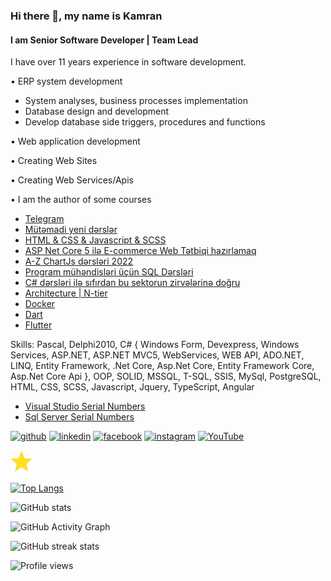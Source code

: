 ### Hi there 👋, my name is Kamran
#### I am Senior Software Developer | Team Lead
I have over 11 years experience in software development.

• ERP system development
- System analyses, business processes implementation
- Database design and development
- Develop database side triggers, procedures and functions

• Web application development

• Creating Web Sites

• Creating Web Services/Apis

• I am the author of some courses
   - [Telegram](https://t.me/+vlrHbKaWUxtlMTk6)
   - [Mütəmadi yeni dərslər](https://www.youtube.com/@kamranaeff)
   - [HTML & CSS & Javascript & SCSS](https://www.youtube.com/watch?v=vXl8K_fStkc&list=PLJY1H1Yd3f6BVtn99wUZ4_QKdn652fwTU)
   - [ASP Net Core 5 ilə E-commerce Web Tətbiqi hazırlamaq](https://www.udemy.com/course/asp-net-core-5-ile-commerce/?referralCode=DB1B465B2F8F2CFCE7B2)
   - [A-Z ChartJs dərsləri 2022](https://www.udemy.com/course/a-to-z-chartjs/?referralCode=C0D222E87F0CB2CE88BE)
   - [Program mühəndisləri üçün SQL Dərsləri](https://www.youtube.com/playlist?list=PLJY1H1Yd3f6AnmgP55oFNEuzI2rwheNaA)
   - [C# dərsləri ilə sıfırdan bu sektorun zirvələrinə doğru](https://www.udemy.com/course/c-drslri-il-sfrdan-bu-sektorun-zirvlrin-dogru)
   - [Architecture | N-tier](https://www.youtube.com/playlist?list=PLJY1H1Yd3f6D2aWBESu7edqdm5CQ420yj)
   - [Docker](https://www.youtube.com/watch?v=dPkdTyE6Dmc&list=PLJY1H1Yd3f6D8okaMZMERO2Lh3fPkt8F-)
   - [Dart](https://www.youtube.com/playlist?list=PLJY1H1Yd3f6BioT3bj5f5DiZuXyFU56rM)
   - [Flutter](https://www.youtube.com/playlist?list=PLJY1H1Yd3f6CnSsrv1qgFJPAG0OoRBJbk)

Skills: Pascal,  Delphi2010,  C# { Windows Form, Devexpress,  Windows Services,  ASP.NET, ASP.NET MVC5, WebServices, WEB API, ADO.NET,  LINQ, Entity Framework,  .Net Core,  Asp.Net Core, Entity Framework Core, Asp.Net Core Api }, OOP, SOLID,  MSSQL, T-SQL, SSIS, MySql, PostgreSQL, HTML,  CSS, SCSS,  Javascript,  Jquery, TypeScript, Angular

   - [Visual Studio Serial Numbers](/vs-serial-numbes.md)
   - [Sql Server Serial Numbers](/sql-server-serial-numbers.md)

[<img src='https://cdn.jsdelivr.net/npm/simple-icons@3.0.1/icons/github.svg' alt='github' height='40'>](https://github.com/kamranAeff)  [<img src='https://cdn.jsdelivr.net/npm/simple-icons@3.0.1/icons/linkedin.svg' alt='linkedin' height='40'>](https://www.linkedin.com/in/kamran-a-eff-200b54ba/)  [<img src='https://cdn.jsdelivr.net/npm/simple-icons@3.0.1/icons/facebook.svg' alt='facebook' height='40'>](https://www.facebook.com/kamran.aeff.75)  [<img src='https://cdn.jsdelivr.net/npm/simple-icons@3.0.1/icons/instagram.svg' alt='instagram' height='40'>](https://www.instagram.com/kamran_aeff/)  [<img src='https://cdn.jsdelivr.net/npm/simple-icons@3.0.1/icons/youtube.svg' alt='YouTube' height='40'>](https://www.youtube.com/c/kamranaeff)  

<a href='https://stars.github.com/'><img src='https://raw.githubusercontent.com/acervenky/animated-github-badges/master/assets/starbadge.gif' width='35' height='35'></a> 

[![Top Langs](https://github-readme-stats.vercel.app/api/top-langs/?username=kamranAeff)](https://github.com/anuraghazra/github-readme-stats)

![GitHub stats](https://github-readme-stats.vercel.app/api?username=kamranAeff&show_icons=true&count_private=true)  

![GitHub Activity Graph](https://activity-graph.herokuapp.com/graph?username=kamranAeff)  

![GitHub streak stats](https://github-readme-streak-stats.herokuapp.com/?user=kamranAeff)  

![Profile views](https://gpvc.arturio.dev/kamranAeff)  
